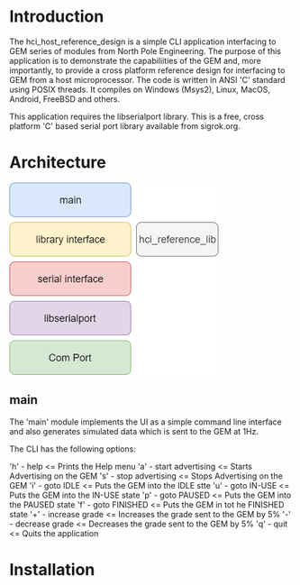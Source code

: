 # Introduction
The hci_host_reference_design is a simple CLI application interfacing to GEM series of modules from North Pole Engineering. The purpose of this application is to demonstrate the capabiliities of the GEM and, more importantly, to provide a cross platform reference design for interfacing to GEM from a host microprocessor. The code is written in ANSI 'C' standard using POSIX threads. It compiles on Windows (Msys2), Linux, MacOS, Android, FreeBSD and others. 

This application requires the libserialport library. This is a free, cross platform 'C' based serial port library available from sigrok.org.

# Architecture
![stack](./img/hci_reference_design.png)

## main
The 'main' module implements the UI as a simple command line interface and also generates simulated data which is sent to the GEM at 1Hz. 

The CLI has the following options:

'h' - help              <= Prints the Help menu
'a' - start advertising <= Starts Advertising on the GEM
's' - stop advertising  <= Stops Advertising on the GEM
'i' - goto IDLE         <= Puts the GEM into the IDLE stte
'u' - goto IN-USE       <= Puts the GEM into the IN-USE state
'p' - goto PAUSED       <= Puts the GEM into the PAUSED state
'f' - goto FINISHED     <= Puts the GEM in tot he FINISHED state
'+' - increase grade    <= Increases the grade sent to the GEM by 5%
'-' - decrease grade    <= Decreases the grade sent to the GEM by 5%
'q' - quit              <= Quits the application

# Installation